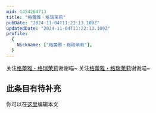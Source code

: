 ```yaml
---
mid: 1454264713
title: "格蕾雅・格瑞茉莉"
pubDate: "2024-11-04T11:22:13.109Z"
updatedDate: "2024-11-04T11:22:13.109Z"
profile:
  {
    Nickname: ["格蕾雅・格瑞茉莉"],
  }
---
```


关注[格蕾雅・格瑞茉莉](https://space.bilibili.com/1454264713)谢谢喵~ 关注[格蕾雅・格瑞茉莉](https://space.bilibili.com/1454264713)谢谢喵~

## 此条目有待补充
你可以在[这里](https://github.com/Yuhanawa/VTuber.ICU-Content/edit/master/v/格蕾雅・格瑞茉莉/index.md)编辑本文
